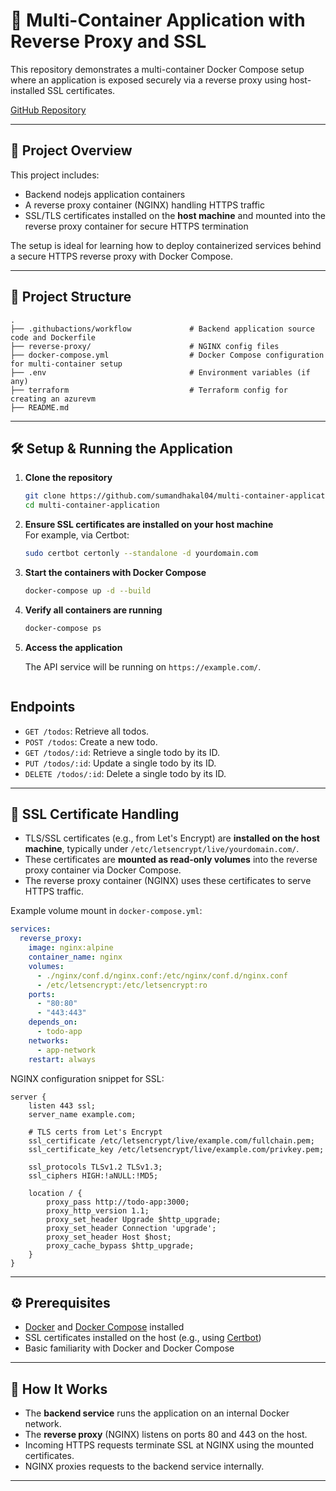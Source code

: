
# 🐳 Multi-Container Application with Reverse Proxy and SSL

This repository demonstrates a multi-container Docker Compose setup where an application is exposed securely via a reverse proxy using host-installed SSL certificates.

[GitHub Repository](https://github.com/sumandhakal04/multi-container-application)


---

## 🚀 Project Overview

This project includes:

- Backend nodejs application containers
- A reverse proxy container (NGINX) handling HTTPS traffic
- SSL/TLS certificates installed on the **host machine** and mounted into the reverse proxy container for secure HTTPS termination

The setup is ideal for learning how to deploy containerized services behind a secure HTTPS reverse proxy with Docker Compose.

---

## 📁 Project Structure

```
.
├── .githubactions/workflow             # Backend application source code and Dockerfile
├── reverse-proxy/                      # NGINX config files
├── docker-compose.yml                  # Docker Compose configuration for multi-container setup
├── .env                                # Environment variables (if any)
├── terraform                           # Terraform config for creating an azurevm
├── README.md
```

---

## 🛠️ Setup & Running the Application

1. **Clone the repository**

   ```bash
   git clone https://github.com/sumandhakal04/multi-container-application.git
   cd multi-container-application
   ```

2. **Ensure SSL certificates are installed on your host machine**  
   For example, via Certbot:
   ```bash
   sudo certbot certonly --standalone -d yourdomain.com
   ```

3. **Start the containers with Docker Compose**

   ```bash
   docker-compose up -d --build
   ```

4. **Verify all containers are running**

   ```bash
   docker-compose ps
   ```

5. **Access the application**

   The API service will be running on `https://example.com/`.

   ```

## Endpoints

- `GET /todos`: Retrieve all todos.
- `POST /todos`: Create a new todo.
- `GET /todos/:id`: Retrieve a single todo by its ID.
- `PUT /todos/:id`: Update a single todo by its ID.
- `DELETE /todos/:id`: Delete a single todo by its ID.

---

## 🔐 SSL Certificate Handling

- TLS/SSL certificates (e.g., from Let's Encrypt) are **installed on the host machine**, typically under `/etc/letsencrypt/live/yourdomain.com/`.
- These certificates are **mounted as read-only volumes** into the reverse proxy container via Docker Compose.
- The reverse proxy container (NGINX) uses these certificates to serve HTTPS traffic.

Example volume mount in `docker-compose.yml`:

```yaml
services:
  reverse_proxy:
    image: nginx:alpine
    container_name: nginx
    volumes:
      - ./nginx/conf.d/nginx.conf:/etc/nginx/conf.d/nginx.conf
      - /etc/letsencrypt:/etc/letsencrypt:ro
    ports:
      - "80:80"
      - "443:443"
    depends_on:
      - todo-app
    networks:
      - app-network
    restart: always
```

NGINX configuration snippet for SSL:

```nginx
server {
    listen 443 ssl;
    server_name example.com;

    # TLS certs from Let's Encrypt
    ssl_certificate /etc/letsencrypt/live/example.com/fullchain.pem;
    ssl_certificate_key /etc/letsencrypt/live/example.com/privkey.pem;

    ssl_protocols TLSv1.2 TLSv1.3;
    ssl_ciphers HIGH:!aNULL:!MD5;

    location / {
        proxy_pass http://todo-app:3000;
        proxy_http_version 1.1;
        proxy_set_header Upgrade $http_upgrade;
        proxy_set_header Connection 'upgrade';
        proxy_set_header Host $host;
        proxy_cache_bypass $http_upgrade;
    }
}
```

---

## ⚙️ Prerequisites

- [Docker](https://docs.docker.com/get-docker/) and [Docker Compose](https://docs.docker.com/compose/install/) installed
- SSL certificates installed on the host (e.g., using [Certbot](https://certbot.eff.org/))
- Basic familiarity with Docker and Docker Compose

---

## 🧩 How It Works

- The **backend service** runs the application on an internal Docker network.
- The **reverse proxy** (NGINX) listens on ports 80 and 443 on the host.
- Incoming HTTPS requests terminate SSL at NGINX using the mounted certificates.
- NGINX proxies requests to the backend service internally.

---

